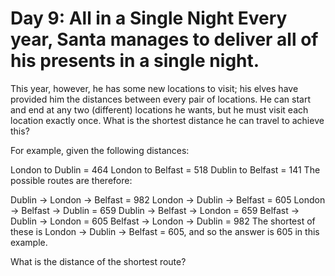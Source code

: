 # Day 9: All in a Single Night Every year, Santa manages to deliver all of his presents in a single night.

This year, however, he has some new locations to visit; his elves have provided him the distances between every pair of
locations. He can start and end at any two (different) locations he wants, but he must visit each location exactly once.
What is the shortest distance he can travel to achieve this?

For example, given the following distances:

London to Dublin = 464 London to Belfast = 518 Dublin to Belfast = 141 The possible routes are therefore:

Dublin -> London -> Belfast = 982 London -> Dublin -> Belfast = 605 London -> Belfast -> Dublin = 659 Dublin -> Belfast
-> London = 659 Belfast -> Dublin -> London = 605 Belfast -> London -> Dublin = 982 The shortest of these is London ->
Dublin -> Belfast = 605, and so the answer is 605 in this example.

What is the distance of the shortest route?

